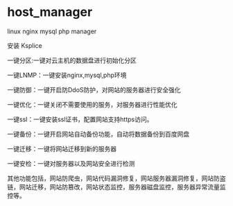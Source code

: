 host_manager
============

linux nginx mysql php manager

安装 Ksplice 




一键分区:一键对云主机的数据盘进行初始化分区

一键LNMP：一键安装nginx,mysql,php环境

一键防御：一键开启防DdoS防护，对网站的服务器进行安全强化


一键优化：一键关闭不需要使用的服务，对服务器进行性能优化

一键ssl：一键安装ssl证书，配置网站支持https访问。

一键备份：一键开启网站自动备份功能，自动将数据备份到百度网盘

一键迁移：一键将网站迁移到新的服务器

一键安检：一键对服务器以及网站安全进行检测





其他功能包括，网站防爬虫，网站代码漏洞修复，网站服务器漏洞修复，网站防盗链，网站迁移，网站防篡改，网站状态监控，服务器磁盘监控，服务器异常流量监控等。
